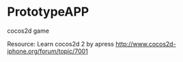PrototypeAPP
============

cocos2d game

Resource:
Learn cocos2d 2 by apress
http://www.cocos2d-iphone.org/forum/topic/7001
